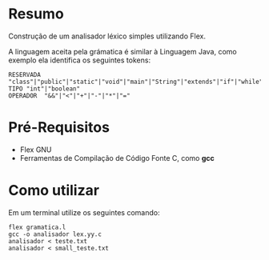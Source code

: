 # Resumo

Construção de um analisador léxico simples utilizando Flex.

A linguagem aceita pela grámatica é similar à Linguagem Java, como exemplo ela identifica os seguintes tokens:

```
RESERVADA "class"|"public"|"static"|"void"|"main"|"String"|"extends"|"if"|"while"|"System.out.println"|"else"|"new"|"this"|"return"|"length"
TIPO "int"|"boolean"
OPERADOR  "&&"|"<"|"+"|"-"|"*"|"="
```

# Pré-Requisitos

- Flex GNU
- Ferramentas de Compilação de Código Fonte C, como **gcc**

# Como utilizar

Em um terminal utilize os seguintes comando:

```
flex gramatica.l
gcc -o analisador lex.yy.c
analisador < teste.txt
analisador < small_teste.txt
```
